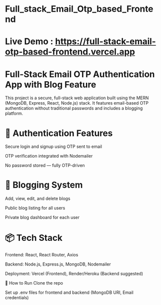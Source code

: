 # Full_stack_Email_Otp_based_Frontend
# Live Demo : https://full-stack-email-otp-based-frontend.vercel.app
# Full-Stack Email OTP Authentication App with Blog Feature

This project is a secure, full-stack web application built using the MERN (MongoDB, Express, React, Node.js) stack. It features email-based OTP authentication without traditional passwords and includes a blogging platform.

# 🔐 Authentication Features
Secure login and signup using OTP sent to email

OTP verification integrated with Nodemailer

No password stored — fully OTP-driven

# 📰 Blogging System
Add, view, edit, and delete blogs

Public blog listing for all users

Private blog dashboard for each user

# 📦 Tech Stack
Frontend: React, React Router, Axios

Backend: Node.js, Express.js, MongoDB, Nodemailer

Deployment: Vercel (Frontend), Render/Heroku (Backend suggested)

🚀 How to Run
Clone the repo

Set up .env files for frontend and backend (MongoDB URI, Email credentials)
